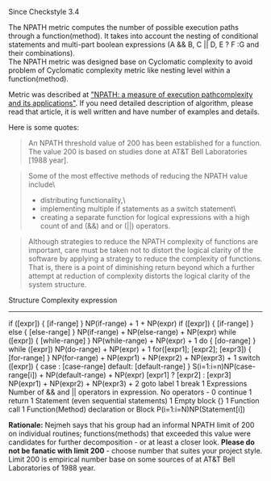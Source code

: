 Since Checkstyle 3.4

The NPATH metric computes the number of possible execution paths through
a function(method). It takes into account the nesting of conditional
statements and multi-part boolean expressions (A && B, C \|\| D, E ? F
:G and their combinations).\
The NPATH metric was designed base on Cyclomatic complexity to avoid
problem of Cyclomatic complexity metric like nesting level within a
function(method).

Metric was described at [\"NPATH: a measure of execution pathcomplexity
and its applications\"](http://dl.acm.org/citation.cfm?id=42379). If you
need detailed description of algorithm, please read that article, it is
well written and have number of examples and details.

Here is some quotes:

> An NPATH threshold value of 200 has been established for a function.
> The value 200 is based on studies done at AT&T Bell Laboratories
> \[1988 year\].

> Some of the most effective methods of reducing the NPATH value
> include\
> - distributing functionality,\
> - implementing multiple if statements as a switch statement\
> - creating a separate function for logical expressions with a high
> count of and (&&) and or (\|\|) operators.

> Although strategies to reduce the NPATH complexity of functions are
> important, care must be taken not to distort the logical clarity of
> the software by applying a strategy to reduce the complexity of
> functions. That is, there is a point of diminishing return beyond
> which a further attempt at reduction of complexity distorts the
> logical clarity of the system structure.

  Structure                                                                Complexity expression
  ------------------------------------------------------------------------ -----------------------------------------------------------------
  if (\[expr\]) { \[if-range\] }                                           NP(if-range) + 1 + NP(expr)
  if (\[expr\]) { \[if-range\] } else { \[else-range\] }                   NP(if-range) + NP(else-range) + NP(expr)
  while (\[expr\]) { \[while-range\] }                                     NP(while-range) + NP(expr) + 1
  do { \[do-range\] } while (\[expr\])                                     NP(do-range) + NP(expr) + 1
  for(\[expr1\]; \[expr2\]; \[expr3\]) { \[for-range\] }                   NP(for-range) + NP(expr1) + NP(expr2) + NP(expr3) + 1
  switch (\[expr\]) { case : \[case-range\] default: \[default-range\] }   S(i=1:i=n)NP(case-range\[i\]) + NP(default-range) + NP(expr)
  \[expr1\] ? \[expr2\] : \[expr3\]                                        NP(expr1) + NP(expr2) + NP(expr3) + 2
  goto label                                                               1
  break                                                                    1
  Expressions                                                              Number of && and \|\| operators in expression. No operators - 0
  continue                                                                 1
  return                                                                   1
  Statement (even sequential statements)                                   1
  Empty block {}                                                           1
  Function call                                                            1
  Function(Method) declaration or Block                                    P(i=1:i=N)NP(Statement\[i\])

**Rationale:** Nejmeh says that his group had an informal NPATH limit of
200 on individual routines; functions(methods) that exceeded this value
were candidates for further decomposition - or at least a closer look.
**Please do not be fanatic with limit 200** - choose number that suites
your project style. Limit 200 is empirical number base on some sources
of at AT&T Bell Laboratories of 1988 year.